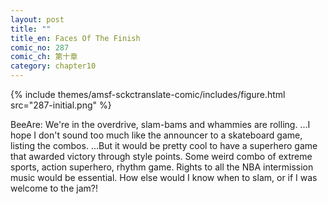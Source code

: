 ```yaml
---
layout: post
title: ""
title_en: Faces Of The Finish
comic_no: 287
comic_ch: 第十章
category: chapter10
---
```

{% include themes/amsf-sckctranslate-comic/includes/figure.html src="287-initial.png" %}

BeeAre: We're in the overdrive, slam-bams and whammies are rolling. ...I hope I don't sound too much like the announcer to a skateboard game, listing the combos. ...But it would be pretty cool to have a superhero game that awarded victory through style points. Some weird combo of extreme sports, action superhero, rhythm game. Rights to all the NBA intermission music would be essential. How else would I know when to slam, or if I was welcome to the jam?!
